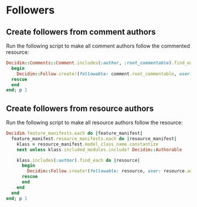 # Followers

## Create followers from comment authors

Run the following script to make all comment authors follow the commented resource:

```ruby
Decidim::Comments::Comment.includes(:author, :root_commentable).find_each do |comment|
  begin
    Decidim::Follow.create!(followable: comment.root_commentable, user: comment.author)
  rescue
  end
end; p 1
```

## Create followers from resource authors

Run the following script to make all resource authors follow the resource:

```ruby
Decidim.feature_manifests.each do |feature_manifest|
  feature_manifest.resource_manifests.each do |resource_manifest|
    klass = resource_manifest.model_class_name.constantize
    next unless klass.included_modules.include? Decidim::Authorable

    klass.includes(:author).find_each do |resource|
      begin
        Decidim::Follow.create!(followable: resource, user: resource.author) if resource.author.present?
      rescue
      end
    end
  end
end; p 1
```
